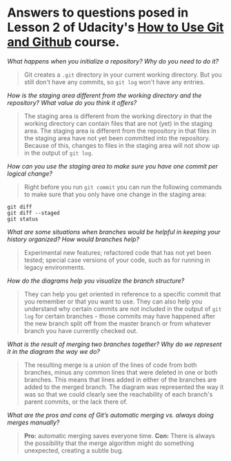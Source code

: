 # Answers to questions posed in Lesson 2 of Udacity's [How to Use Git and Github][1] course.

*What happens when you initialize a repository? Why do you need to do it?*

> Git creates a `.git` directory in your current working directory. But you still don't have any commits, so `git log` won't have any entries.

*How is the staging area different from the working directory and the
repository? What value do you think it offers?*

 >The staging area is different from the working directory in that the working
directory can contain files that are not (yet) in the staging area. The staging area is different from the repository in that files in the staging area have not yet been committed into the repository. Because of this, changes to files in the staging area will not show up in the output of `git log`.

*How can you use the staging area to make sure you have one commit per logical change?*

>Right before you run `git commit` you can run the following commands to make sure that you only have one change in the staging area:

    git diff
    git diff --staged
    git status

*What are some situations when branches would be helpful in keeping your
history organized? How would branches help?*

>Experimental new features; refactored code that has not yet been tested;
special case versions of your code, such as for running in legacy environments.

*How do the diagrams help you visualize the branch structure?*

>They can help you get oriented in reference to a specific commit that you remember or that you want to use. They can also help you understand why certain commits are not included in the output of `git log` for certain branches - those commits may have happened after the new branch split off from the master branch or from whatever branch you have currently checked out.

*What is the result of merging two branches together? Why do we represent it in the diagram the way we do?*

>The resulting merge is a union of the lines of code from both branches, minus any common lines that were deleted in one or both branches. This means that lines added in either of the branches are added to the merged branch. The diagram was represented the way it was so that we could clearly see the reachability of each branch's parent commits, or the lack there of.


*What are the pros and cons of Git’s automatic merging vs. always doing merges manually?*

>__Pro:__ automatic merging saves everyone time. __Con:__ There is always the possibility that the merge algorithm might do something unexpected, creating a subtle bug. 

[1]: https://www.udacity.com/course/how-to-use-git-and-github--ud775
